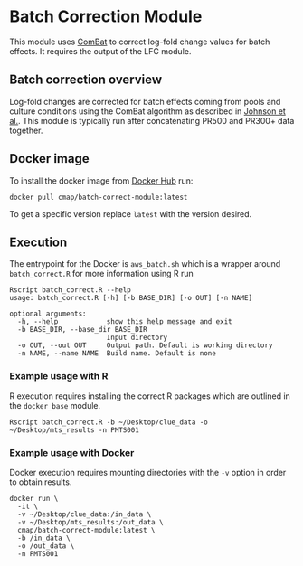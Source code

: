 # Batch Correction Module

This module uses [ComBat](https://www.bioconductor.org/packages/devel/bioc/vignettes/sva/inst/doc/sva.pdf) to correct log-fold change values for batch effects. It requires the output of the LFC module.

## Batch correction overview

Log-fold changes are corrected for batch effects coming from pools and culture conditions using the ComBat algorithm as described in [Johnson et al.](https://pubmed.ncbi.nlm.nih.gov/16632515/). This module is typically run after concatenating PR500 and PR300+ data together.

## Docker image

To install the docker image from [Docker Hub](https://hub.docker.com/repository/docker/cmap/batch-correct-module) run:

```
docker pull cmap/batch-correct-module:latest
```

To get a specific version replace `latest` with the version desired.

## Execution

The entrypoint for the Docker is `aws_batch.sh` which is a wrapper around `batch_correct.R` for more information using R run

```
Rscript batch_correct.R --help
usage: batch_correct.R [-h] [-b BASE_DIR] [-o OUT] [-n NAME]

optional arguments:
  -h, --help            show this help message and exit
  -b BASE_DIR, --base_dir BASE_DIR
                        Input directory
  -o OUT, --out OUT     Output path. Default is working directory
  -n NAME, --name NAME  Build name. Default is none
```

### Example usage with R

R execution requires installing the correct R packages which are outlined in the `docker_base` module.

```
Rscript batch_correct.R -b ~/Desktop/clue_data -o ~/Desktop/mts_results -n PMTS001
```

### Example usage with Docker

Docker execution requires mounting directories with the `-v` option in order to obtain results.

```
docker run \
  -it \
  -v ~/Desktop/clue_data:/in_data \
  -v ~/Desktop/mts_results:/out_data \
  cmap/batch-correct-module:latest \
  -b /in_data \
  -o /out_data \
  -n PMTS001
```
